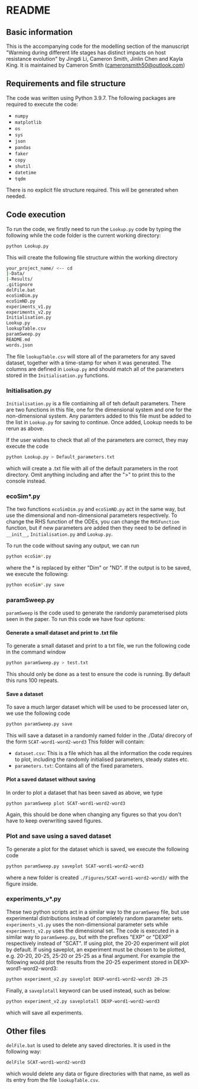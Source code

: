 # README

## Basic information

This is the accompanying code for the modelling section of the manuscript
"Warming during different life stages has distinct impacts on host resistance evolution" by Jingdi Li, Cameron Smith, Jinlin Chen and Kayla King. It is maintained by Cameron Smith
(cameronsmith50@outlook.com)

## Requirements and file structure

The code was written using Python 3.9.7. The following packages are required to
execute the code:
- `numpy`
- `matplotlib`
- `os`
- `sys`
- `json`
- `pandas`
- `faker`
- `copy`
- `shutil`
- `datetime`
- `tqdm`

There is no explicit file structure required. This will be generated when
needed.

## Code execution

To run the code, we firstly need to run the `Lookup.py` code by typing the
following while the code folder is the current working directory:

```sh
python Lookup.py
```
This will create the following file structure within the working directory
```sh
your_project_name/ <-- cd
|-Data/
|-Results/
.gitignore
delFile.bat
ecoSimDim.py
ecoSimND.py
experiments_v1.py
experiments_v2.py
Initialisation.py
Lookup.py
lookupTable.csv
paramSweep.py
README.md
words.json
```

The file `lookupTable.csv` will store all of the parameters for any saved
dataset, together with a time-stamp for when it was generated. The columns are
defined in `Lookup.py` and should match all of the parameters stored in the
`Initialisation.py` functions.

### Initialisation.py

`Initialisation.py` is a file contiaining all of teh default parameters. There
are two functions in this file, one for the dimensional system and one for the
non-dimensional system. Any paramters added to this file must be added to the
list in `Lookup.py` for saving to continue. Once added, Lookup needs to be rerun
as above.

If the user wishes to check that all of the parameters are correct, they may
execute the code 
```sh
python Lookup.py > Default_parameters.txt
```

which will create a .txt file with all of the default parameters in the root
directory. Omit anything including and after the ">" to print this to the
console instead.

### ecoSim*.py

The two functions `ecoSimDim.py` and `ecoSimND.py` act in the same way, but use
the dimensional and non-dimensional parameters respectively. To change the RHS
function of the ODEs, you can change the `RHSFunction` function, but if new
parameters are added then they need to be defined in `__init__`,
`Initialisation.py` and `Lookup.py`.

To run the code without saving any output, we can run 

```sh
python ecoSim*.py
```

where the * is replaced by either "Dim" or "ND". If the output is to be saved,
we execute the following:

```sh
python ecoSim*.py save
```

### paramSweep.py

`paramSweep` is the code used to generate the randomly parameterised plots seen
in the paper. To run this code we have four options:

#### Generate a small dataset and print to .txt file

To generate a small dataset and print to a txt file, we run the following code
in the command window

```sh
python paramSweep.py > test.txt
```

This should only be done as a test to ensure the code is running. By default
this runs 100 repeats.

#### Save a dataset

To save a much larger dataset which will be used to be processed later on, we
use the following code

```sh
python paramSweep.py save
```

This will save a dataset in a randomly named folder in the ./Data/ direcory of
the form `SCAT-word1-word2-word3` This folder will contain:
- `dataset.csv`: This is a file which has all the information the code requires
  to plot, including the randomly initialised parameters, steady states etc.
- `parameters.txt`: Contains all of the fixed parameters.

#### Plot a saved dataset without saving

In order to plot a dataset that has been saved as above, we type

```sh
python paramSweep plot SCAT-word1-word2-word3
```

Again, this should be done when changing any figures so that you don't have to
keep overwriting saved figures.

### Plot and save using a saved dataset

To generate a plot for the dataset which is saved, we execute the following code

```sh
python paramSweep.py saveplot SCAT-word1-word2-word3
```

where a new folder is created `./Figures/SCAT-word1-word2-word3/` with the
figure inside.

### experiments_v*.py

These two python scripts act in a similar way to the `paramSweep` file, but use
experimental distributions instead of completely random parameter sets.
`experiments_v1.py` uses the non-dimensional parameter sets while `experiments_v2.py`
uses the dimensional set. The code is executed in a similar way to
`paramSweep.py`, but with the prefixes "EXP" or "DEXP" respectively instead of
"SCAT". If using plot, the 20-20 experiment will plot by default. If using
saveplot, an experiment must be chosen to be plotted, e.g. 20-20, 20-25, 25-20
or 25-25 as a final argument. For example the following would plot the results
from the 20-25 experiment stored in DEXP-word1-word2-word3:

```sh
python experiment_v2.py saveplot DEXP-word1-word2-word3 20-25
```

Finally, a `saveplotall` keyword can be used instead, such as below:

```sh
python experiment_v2.py saveplotall DEXP-word1-word2-word3
```

which will save all experiments.

## Other files

`delFile.bat` is used to delete any saved directories. It is used in the
following way:

```sh
delFile SCAT-word1-word2-word3
```
which would delete any data or figure directories with that name, as well as its
entry from the file `lookupTable.csv`.
